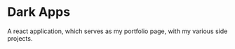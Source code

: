 # Dark Apps

A react application, which serves as my portfolio page, with my various side projects.
